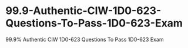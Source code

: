 # 99.9-Authentic-CIW-1D0-623-Questions-To-Pass-1D0-623-Exam
99.9% Authentic CIW 1D0-623 Questions To Pass 1D0-623 Exam
